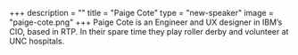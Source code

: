 +++
description = ""
title = "Paige Cote"
type = "new-speaker"
image = "paige-cote.png"
+++
Paige Cote is an Engineer and UX designer in IBM’s CIO, based in RTP.  In their spare time they play roller derby and volunteer at UNC hospitals.